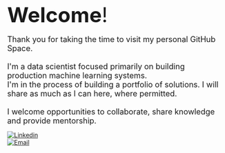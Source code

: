 <font size="8">**Welcome**!</font><br>
<br>
</font>
<font size="4">Thank you for taking the time to visit my personal GitHub Space. <br>
<br>
I'm a data scientist focused primarily on building production machine learning systems.<br>
I'm in the process of building a portfolio of solutions.  I will share as much as I can
here, where permitted.
<br><br>
I welcome opportunities to collaborate, share knowledge and provide mentorship.

</font>

[![Linkedin](https://img.shields.io/badge/-LinkedIn-blue?style=flat&logo=Linkedin&logoColor=white)](https://www.linkedin.com/in/danherman/)<br>
[![Email](https://img.shields.io/badge/Email-%23D14836.svg?&style=for-the-badge&logo=Gmail&logoColor=white)](mailto:dan.herman@me.com)


